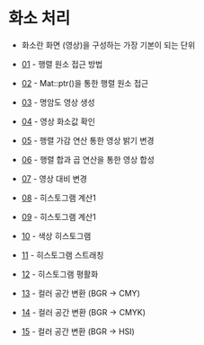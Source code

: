 # 화소 처리 

- 화소란 화면 (영상)을 구성하는 가장 기본이 되는 단위

* [01](01.mat_access.ipynb) - 행렬 원소 접근 방법 

* [02](02.image_access.ipynb) - Mat::ptr()을 통한 행렬 원소 접근

* [03](03.grayscale_image.ipynb) - 명암도 영상 생성

* [04](04.pixel_value.ipynb) - 영상 화소값 확인

* [05](05.bright_dark.ipynb) - 행렬 가감 연산 통한 영상 밝기 변경 

* [06](06.image_synthesis.ipynb) - 행렬 합과 곱 연산을 통한 영상 합성

* [07](07.contrast.ipynb) - 영상 대비 변경

* [08](08.calc_histogrm.opencv.ipynb) - 히스토그램 계산1

* [09](09.calc_histogram_opencv2.ipynb) - 히스토그램 계산1

* [10](10.hue_histogram.ipynb) - 색상 히스토그램 

* [11](11.histogram_stretching.ipynb) - 히스토그램 스트래칭

* [12](12.histogram_equalize.ipynb) - 히스토그램 평활화

* [13](13.convert_CMY.ipynb) - 컬러 공간 변환 (BGR -> CMY)

* [14](14.convert_CMYK.ipynb) - 컬러 공간 변환 (BGR -> CMYK)

* [15](15.convert_HSV.ipynb) - 컬러 공간 변환 (BGR -> HSI)